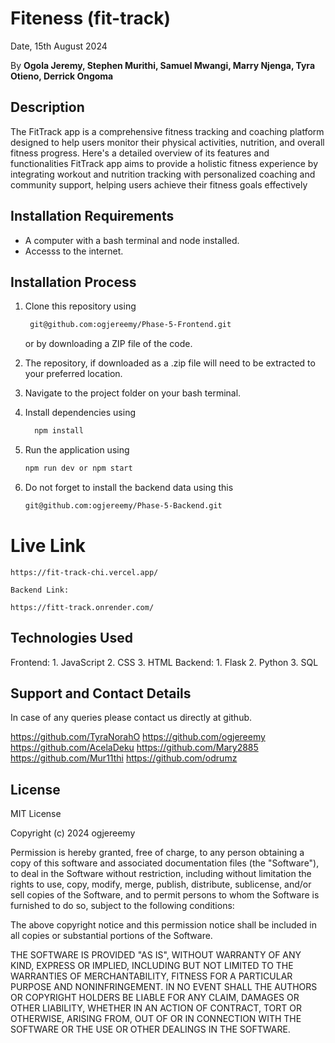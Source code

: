 # Fiteness (fit-track)

Date, 15th August 2024

By **Ogola Jeremy, Stephen Murithi, Samuel Mwangi, Marry Njenga, Tyra Otieno, Derrick Ongoma**

## Description

The FitTrack app is a comprehensive fitness tracking and coaching platform designed to help users monitor their physical activities, nutrition, and overall fitness progress. Here's a detailed overview of its features and functionalities
FitTrack app aims to provide a holistic fitness experience by integrating workout and nutrition tracking with personalized coaching and community support, helping users achieve their fitness goals effectively

## Installation Requirements

* A computer with a bash terminal and node installed.
* Accesss to the internet.

## Installation Process

1. Clone this repository using

    ```bash
     git@github.com:ogjereemy/Phase-5-Frontend.git
    ```

    or by downloading a ZIP file of the code.
  
2. The repository, if downloaded as a .zip file will need to be extracted to your preferred location.

3. Navigate to the project folder on your bash terminal.

4. Install dependencies using

    ```bash
      npm install
    ```

5. Run the application using

    ```bash
    npm run dev or npm start
    ```
6. Do not forget to install the backend data using this 

     ```bash
     git@github.com:ogjereemy/Phase-5-Backend.git
    ```
# Live Link

    https://fit-track-chi.vercel.app/

    Backend Link:

    https://fitt-track.onrender.com/

## Technologies Used
Frontend:
    1. JavaScript
    2. CSS
    3. HTML
Backend:
    1. Flask
    2. Python
    3. SQL

## Support and Contact Details
In case of any queries please contact us directly at github.

https://github.com/TyraNorahO
https://github.com/ogjereemy
https://github.com/AcelaDeku
https://github.com/Mary2885
https://github.com/Mur11thi
https://github.com/odrumz

## License
MIT License

Copyright (c) 2024 ogjereemy

Permission is hereby granted, free of charge, to any person obtaining a copy
of this software and associated documentation files (the "Software"), to deal
in the Software without restriction, including without limitation the rights
to use, copy, modify, merge, publish, distribute, sublicense, and/or sell
copies of the Software, and to permit persons to whom the Software is
furnished to do so, subject to the following conditions:

The above copyright notice and this permission notice shall be included in all
copies or substantial portions of the Software.

THE SOFTWARE IS PROVIDED "AS IS", WITHOUT WARRANTY OF ANY KIND, EXPRESS OR
IMPLIED, INCLUDING BUT NOT LIMITED TO THE WARRANTIES OF MERCHANTABILITY,
FITNESS FOR A PARTICULAR PURPOSE AND NONINFRINGEMENT. IN NO EVENT SHALL THE
AUTHORS OR COPYRIGHT HOLDERS BE LIABLE FOR ANY CLAIM, DAMAGES OR OTHER
LIABILITY, WHETHER IN AN ACTION OF CONTRACT, TORT OR OTHERWISE, ARISING FROM,
OUT OF OR IN CONNECTION WITH THE SOFTWARE OR THE USE OR OTHER DEALINGS IN THE
SOFTWARE.